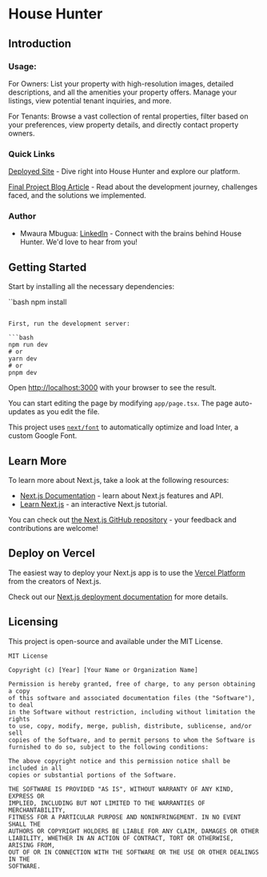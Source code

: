 # House Hunter

## Introduction
### Usage:
For Owners: List your property with high-resolution images, detailed descriptions,
and all the amenities your property offers. Manage your listings, view potential tenant inquiries, and more.

For Tenants: Browse a vast collection of rental properties, filter based on your preferences,
view property details, and directly contact property owners.

### Quick Links
[Deployed Site](https://househunter.mbumwa.com) - Dive right into House Hunter and explore our platform.

[Final Project Blog Article](https://www.mbumwa.com/blog) - Read about the development journey, challenges faced,
and the solutions we implemented.

### Author
- Mwaura Mbugua: [LinkedIn](https://https://www.linkedin.com/in/mwaura-mbugua) - Connect with the brains behind
House Hunter. We'd love to hear from you!

## Getting Started

Start by installing all the necessary dependencies:

``bash
npm install
```

First, run the development server:

```bash
npm run dev
# or
yarn dev
# or
pnpm dev
```

Open [http://localhost:3000](http://localhost:3000) with your browser to see the result.

You can start editing the page by modifying `app/page.tsx`. The page auto-updates as you edit the file.

This project uses [`next/font`](https://nextjs.org/docs/basic-features/font-optimization) to automatically optimize and load Inter, a custom Google Font.

## Learn More

To learn more about Next.js, take a look at the following resources:

- [Next.js Documentation](https://nextjs.org/docs) - learn about Next.js features and API.
- [Learn Next.js](https://nextjs.org/learn) - an interactive Next.js tutorial.

You can check out [the Next.js GitHub repository](https://github.com/vercel/next.js/) - your feedback and contributions are welcome!

## Deploy on Vercel

The easiest way to deploy your Next.js app is to use the [Vercel Platform](https://vercel.com/new?utm_medium=default-template&filter=next.js&utm_source=create-next-app&utm_campaign=create-next-app-readme) from the creators of Next.js.

Check out our [Next.js deployment documentation](https://nextjs.org/docs/deployment) for more details.


## Licensing

This project is open-source and available under the MIT License.

```
MIT License

Copyright (c) [Year] [Your Name or Organization Name]

Permission is hereby granted, free of charge, to any person obtaining a copy
of this software and associated documentation files (the "Software"), to deal
in the Software without restriction, including without limitation the rights
to use, copy, modify, merge, publish, distribute, sublicense, and/or sell
copies of the Software, and to permit persons to whom the Software is
furnished to do so, subject to the following conditions:

The above copyright notice and this permission notice shall be included in all
copies or substantial portions of the Software.

THE SOFTWARE IS PROVIDED "AS IS", WITHOUT WARRANTY OF ANY KIND, EXPRESS OR
IMPLIED, INCLUDING BUT NOT LIMITED TO THE WARRANTIES OF MERCHANTABILITY,
FITNESS FOR A PARTICULAR PURPOSE AND NONINFRINGEMENT. IN NO EVENT SHALL THE
AUTHORS OR COPYRIGHT HOLDERS BE LIABLE FOR ANY CLAIM, DAMAGES OR OTHER
LIABILITY, WHETHER IN AN ACTION OF CONTRACT, TORT OR OTHERWISE, ARISING FROM,
OUT OF OR IN CONNECTION WITH THE SOFTWARE OR THE USE OR OTHER DEALINGS IN THE
SOFTWARE.
```
